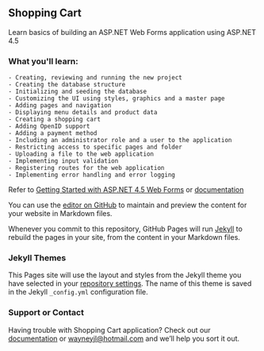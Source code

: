 ## Shopping Cart
Learn basics of building an ASP.NET Web Forms application using ASP.NET 4.5

### What you'll learn:
```
- Creating, reviewing and running the new project
- Creating the database structure
- Initializing and seeding the database
- Customizing the UI using styles, graphics and a master page
- Adding pages and navigation
- Displaying menu details and product data
- Creating a shopping cart
- Adding OpenID support
- Adding a payment method
- Including an administrator role and a user to the application
- Restricting access to specific pages and folder
- Uploading a file to the web application
- Implementing input validation
- Registering routes for the web application
- Implementing error handling and error logging
```

Refer to [Getting Started with ASP.NET 4.5 Web Forms](https://docs.microsoft.com/en-us/aspnet/web-forms/overview/getting-started/getting-started-with-aspnet-45-web-forms/create-the-project) or [documentation](https://github.com/JianLongYaw/ShoppingCart/getting-started/getting-started-with-aspnet-45-web-forms.pdf)

You can use the [editor on GitHub](https://github.com/JianLongYaw/ShoppingCart/edit/master/README.md) to maintain and preview the content for your website in Markdown files.

Whenever you commit to this repository, GitHub Pages will run [Jekyll](https://jekyllrb.com/) to rebuild the pages in your site, from the content in your Markdown files.

### Jekyll Themes

This Pages site will use the layout and styles from the Jekyll theme you have selected in your [repository settings](https://github.com/JianLongYaw/ShoppingCart/settings). The name of this theme is saved in the Jekyll `_config.yml` configuration file.

### Support or Contact

Having trouble with Shopping Cart application? Check out our [documentation](https://github.com/JianLongYaw/ShoppingCart/documentation.md) or wayneyjl@hotmail.com and we’ll help you sort it out.
